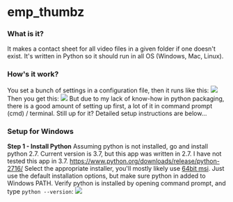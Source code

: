 # emp_thumbz
### What is it?
It makes a contact sheet for all video files in a given folder if one doesn't exist.
It's written in Python so it should run in all OS (Windows, Mac, Linux).
### How's it work?
You set a bunch of settings in a configuration file, then it runs like this:
![](https://i.imgur.com/xdwklzx.jpg)
Then you get this:
![](https://i.imgur.com/clzZE5D.jpg)
But due to my lack of know-how in python packaging, there is a good amount of setting up first, a lot of it in command prompt (cmd) / terminal.
Still up for it?  Detailed setup instructions are below...
### Setup for Windows
**Step 1 - Install Python**
Assuming python is not installed, go and install python 2.7.
Current version is 3.7, but this app was written in 2.7.  I have not tested this app in 3.7.
https://www.python.org/downloads/release/python-2716/
Select the appropriate installer, you'll mostly likely use [64bit msi](https://www.python.org/ftp/python/2.7.16/python-2.7.16.amd64.msi).
Just use the default installation options, but make sure python in added to Windows PATH.
Verify python is installed by opening command prompt, and type `python --version`:
![](https://i.imgur.com/tgQH4vT.png)
